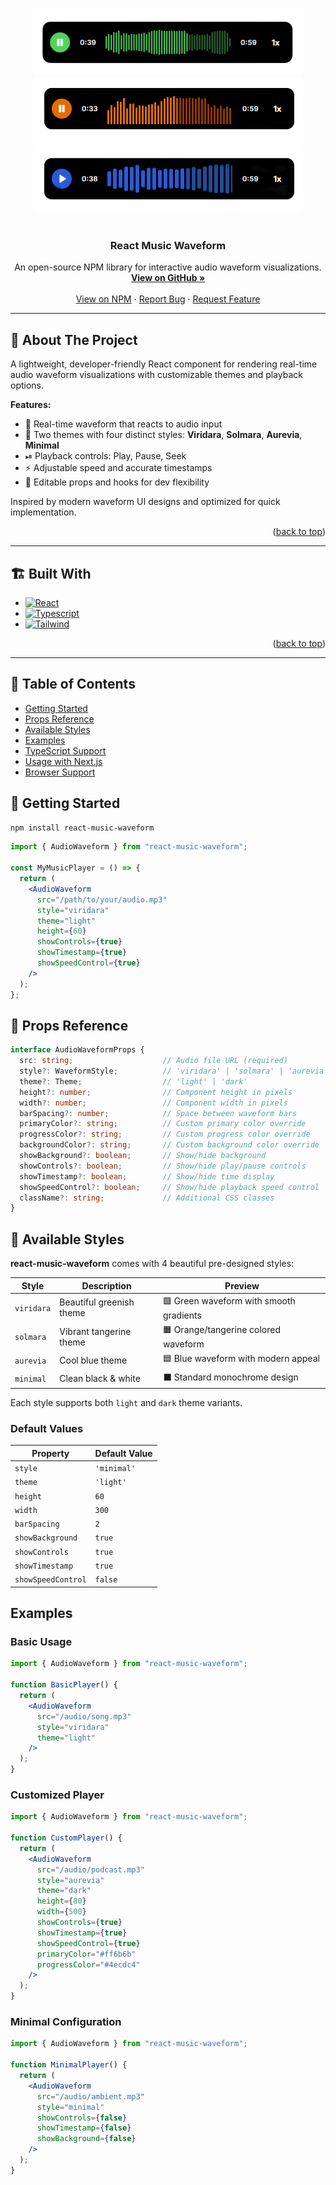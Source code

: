 <!-- Improved compatibility of back to top link -->
<a id="readme-top"></a>

<div align="center">

<!-- Logos stacked vertically -->
<img src="images/viridara.png" alt="Viridara Logo" />
<br />
<img src="images/solmara.png" alt="Solmara Logo" />
<br />
<img src="images/aurevia.png" alt="Aurevia Logo" />

</div>

<br />

<div align="center">
  <h3 align="center">React Music Waveform</h3>

  <p align="center">
    An open-source NPM library for interactive audio waveform visualizations.
    <br />
    <a href="https://github.com/Swalih-18/react-music-waveform"><strong>View on GitHub »</strong></a>
    <br />
    <br />
    <a href="https://www.npmjs.com/package/react-waveform-visualizer">View on NPM</a>
    &middot;
    <a href="https://github.com/Swalih-18/react-music-waveform/issues">Report Bug</a>
    &middot;
    <a href="https://github.com/Swalih-18/react-music-waveform/issues">Request Feature</a>
  </p>
</div>


---

## 📌 About The Project

A lightweight, developer-friendly React component for rendering real-time audio waveform visualizations with customizable themes and playback options.

**Features:**
- 🎵 Real-time waveform that reacts to audio input
- 🎨 Two themes with four distinct styles: **Viridara**, **Solmara**, **Aurevia**, **Minimal**
- ⏯ Playback controls: Play, Pause, Seek
- ⚡ Adjustable speed and accurate timestamps
- 🔧 Editable props and hooks for dev flexibility

Inspired by modern waveform UI designs and optimized for quick implementation.

<p align="right">(<a href="#readme-top">back to top</a>)</p>

---

## 🏗️ Built With

* [![React][React.js]][React-url]
* [![Typescript][Typescript]][Ts-url]
* [![Tailwind][Tailwind]][Tailwind-url]

<p align="right">(<a href="#readme-top">back to top</a>)</p>

---


## 📃 Table of Contents

- [Getting Started](#getting-starte)
- [Props Reference](#props-reference)
- [Available Styles](#available-styles)
- [Examples](#examples)
- [TypeScript Support](#typescript-support)
- [Usage with Next.js](#usage-with-nextjs)
- [Browser Support](#browser-support)

## 🧰 Getting Started

```bash
npm install react-music-waveform
```

```jsx
import { AudioWaveform } from "react-music-waveform";

const MyMusicPlayer = () => {
  return (
    <AudioWaveform
      src="/path/to/your/audio.mp3"
      style="viridara"
      theme="light"
      height={60}
      showControls={true}
      showTimestamp={true}
      showSpeedControl={true}
    />
  );
};
```

## 🛞 Props Reference

```typescript
interface AudioWaveformProps {
  src: string;                    // Audio file URL (required)
  style?: WaveformStyle;          // 'viridara' | 'solmara' | 'aurevia' | 'minimal'
  theme?: Theme;                  // 'light' | 'dark'
  height?: number;                // Component height in pixels
  width?: number;                 // Component width in pixels
  barSpacing?: number;            // Space between waveform bars
  primaryColor?: string;          // Custom primary color override
  progressColor?: string;         // Custom progress color override
  backgroundColor?: string;       // Custom background color override
  showBackground?: boolean;       // Show/hide background
  showControls?: boolean;         // Show/hide play/pause controls
  showTimestamp?: boolean;        // Show/hide time display
  showSpeedControl?: boolean;     // Show/hide playback speed control
  className?: string;             // Additional CSS classes
}
```

## 🎨 Available Styles

**react-music-waveform** comes with 4 beautiful pre-designed styles:

| Style | Description | Preview |
|-------|-------------|---------|
| `viridara` | Beautiful greenish theme | 🟩 Green waveform with smooth gradients |
| `solmara` | Vibrant tangerine theme | 🟧 Orange/tangerine colored waveform |
| `aurevia` | Cool blue theme | 🟦 Blue waveform with modern appeal |
| `minimal` | Clean black & white | ⬛ Standard monochrome design |

Each style supports both `light` and `dark` theme variants.



### Default Values

| Property | Default Value |
|----------|---------------|
| `style` | `'minimal'` |
| `theme` | `'light'` |
| `height` | `60` |
| `width` | `300` |
| `barSpacing` | `2` |
| `showBackground` | `true` |
| `showControls` | `true` |
| `showTimestamp` | `true` |
| `showSpeedControl` | `false` |

## Examples

### Basic Usage

```jsx
import { AudioWaveform } from "react-music-waveform";

function BasicPlayer() {
  return (
    <AudioWaveform
      src="/audio/song.mp3"
      style="viridara"
      theme="light"
    />
  );
}
```

### Customized Player

```jsx
import { AudioWaveform } from "react-music-waveform";

function CustomPlayer() {
  return (
    <AudioWaveform
      src="/audio/podcast.mp3"
      style="aurevia"
      theme="dark"
      height={80}
      width={500}
      showControls={true}
      showTimestamp={true}
      showSpeedControl={true}
      primaryColor="#ff6b6b"
      progressColor="#4ecdc4"
    />
  );
}
```

### Minimal Configuration

```jsx
import { AudioWaveform } from "react-music-waveform";

function MinimalPlayer() {
  return (
    <AudioWaveform
      src="/audio/ambient.mp3"
      style="minimal"
      showControls={false}
      showTimestamp={false}
      showBackground={false}
    />
  );
}
```



<!-- MARKDOWN LINKS & IMAGES -->
<!-- https://www.markdownguide.org/basic-syntax/#reference-style-links -->

[license-shield]: https://img.shields.io/github/license/othneildrew/Best-README-Template.svg?style=for-the-badge
[license-url]: https://github.com/othneildrew/Best-README-Template/blob/master/LICENSE.txt
[product-screenshot]: images/screenshot.png
[Typescript]: https://img.shields.io/badge/TypeScript-007ACC?style=for-the-badge&logo=typescript&logoColor=white
[Ts-url]: https://www.typescriptlang.org/
[React.js]:  https://img.shields.io/badge/React-20232A?style=for-the-badge&logo=react&logoColor=61DAFB
[React-url]: https://reactjs.org/
[Tailwind]: https://img.shields.io/badge/Tailwind_CSS-38B2AC?style=for-the-badge&logo=tailwind-css&logoColor=white
[Tailwind-url]: https://tailwindcss.com/